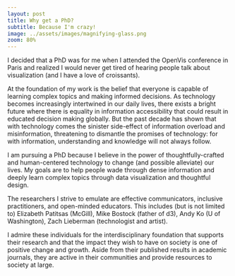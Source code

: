 ```yaml
---
layout: post
title: Why get a PhD?
subtitle: Because I'm crazy!
image: ../assets/images/magnifying-glass.png
zoom: 80%
---
```

I decided that a PhD was for me when I attended the OpenVis conference in Paris and realized I would never get tired of hearing people talk about visualization (and I have a love of croissants).

At the foundation of my work is the belief that everyone is capable of learning complex topics and making informed decisions. As technology becomes increasingly intertwined in our daily lives, there exists a bright future where there is equality in information accessibility that could result in educated decision making globally. But the past decade has shown that with technology comes the sinister side-effect of information overload and misinformation, threatening to dismantle the promises of technology: for with information, understanding and knowledge will not always follow.

I am pursuing a PhD because I believe in the power of thoughtfully-crafted and human-centered technology to change (and possible alleviate) our lives. My goals are to help people wade through dense information and deeply learn complex topics through data visualization and thoughtful design.

The researchers I strive to emulate are effective communicators, inclusive practitioners, and open-minded educators. This includes (but is not limited to) Elizabeth Patitsas (McGill), Mike Bostock (father of d3), Andy Ko (U of Washington), Zach Lieberman (technologist and artist).

I admire these individuals for the interdisciplinary foundation that supports their research and that the impact they wish to have on society is one of positive change and growth. Aside from their published results in academic journals, they are active in their communities and provide resources to society at large.

